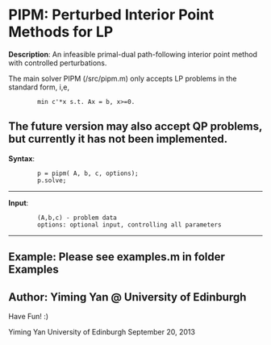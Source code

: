 PIPM: Perturbed Interior Point Methods for LP
===============================================

**Description**:
An infeasible primal-dual path-following interior point method with 
controlled perturbations.

The main solver PIPM (/src/pipm.m) only accepts LP problems 
in the standard form, i,e,
```
        min c'*x s.t. Ax = b, x>=0.        
```
The future version may also accept QP problems, but currently it has not 
been implemented.
---------------------------------------------------------------------------
**Syntax**:
```
        p = pipm( A, b, c, options);
        p.solve;
```
---------------------------------------------------------------------------
**Input**: 
```
        (A,b,c) - problem data
        options: optional input, controlling all parameters
```
---------------------------------------------------------------------------
**Example**:
        Please see examples.m in folder Examples
---------------------------------------------------------------------------
**Author**: Yiming Yan @ University of Edinburgh
---------------------------------------------------------------------------
Have Fun! :)

Yiming Yan
University of Edinburgh
September 20, 2013
